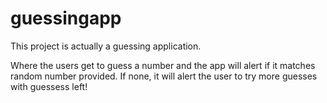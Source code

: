 # guessingapp

This project is actually a guessing application. 

Where the users get to guess a number and the app will alert if it matches random number provided.
If none, it will alert the user to try more guesses with guessess left!

